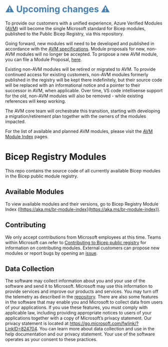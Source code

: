 <h1 style="color: steelblue;">⚠️ Upcoming changes ⚠️</h1>

To provide our customers with a unified experience, Azure Verified Modules ([AVM](https://aka.ms/AVM)) will become the single Microsoft standard for Bicep modules, published to the Public Bicep Registry, via this repository.

Going forward, new modules will need to be developed and published in accordance with the [AVM specifications](https://azure.github.io/Azure-Verified-Modules/specs/module-specs/). Module proposals for new, non-AVM modules will no longer be accepted. To propose a new AVM module, you can file a Module Proposal, [here](https://aka.ms/AVM/ModuleProposal).

Existing non-AVM modules will be retired or migrated to AVM. To provide continued access for existing customers, non-AVM modules formerly published in the registry will be kept there indefinitely, but their source code will be replaced with an informational notice and a pointer to their successor in AVM, when applicable. Over time, VS code intellisense support for the old, non-AVM modules will also be removed - while existing references will keep working.

The AVM core team will orchestrate this transition, starting with developing a migration/retirement plan together with the owners of the modules impacted.

For the list of available and planned AVM modules, please visit the [AVM Module Index](https://aka.ms/AVM/ModuleIndex) pages.

# Bicep Registry Modules

This repo contains the source code of all currently available Bicep modules in the Bicep public module registry.

## Available Modules

To view available modules and their versions, go to Bicep Registry Module Index ([https://aka.ms/br-module-index](https://aka.ms/br-module-index)).

## Contributing

We only accept contributions from Microsoft employees at this time. Teams within Microsoft can refer to [Contributing to Bicep public registry](./CONTRIBUTING.md) for information on contributing modules. External customers can propose new modules or report bugs by opening an  [issue](https://github.com/Azure/bicep-registry-modules/issues).

## Data Collection

The software may collect information about you and your use of the software and send it to Microsoft. Microsoft may use this information to provide services and improve our products and services. You may turn off the telemetry as described in the [repository](https://aka.ms/avm/telemetry). There are also some features in the software that may enable you and Microsoft to collect data from users of your applications. If you use these features, you must comply with applicable law, including providing appropriate notices to users of your applications together with a copy of Microsoft’s privacy statement. Our privacy statement is located at <https://go.microsoft.com/fwlink/?LinkID=824704>. You can learn more about data collection and use in the help documentation and our privacy statement. Your use of the software operates as your consent to these practices.
